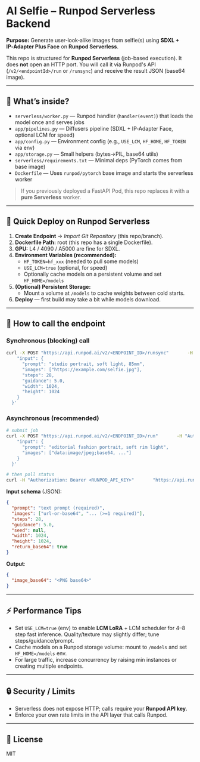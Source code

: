 
# AI Selfie – Runpod Serverless Backend

**Purpose:** Generate user‑look‑alike images from selfie(s) using **SDXL + IP‑Adapter Plus Face** on **Runpod Serverless**.

This repo is structured for **Runpod Serverless** (job-based execution). It does **not** open an HTTP port. 
You will call it via Runpod's API (`/v2/<endpointId>/run` or `/runsync`) and receive the result JSON (base64 image).

---

## 🔧 What’s inside?
- `serverless/worker.py` — Runpod handler (`handler(event)`) that loads the model once and serves jobs
- `app/pipelines.py` — Diffusers pipeline (SDXL + IP‑Adapter Face, optional LCM for speed)
- `app/config.py` — Environment config (e.g., `USE_LCM`, `HF_HOME`, `HF_TOKEN` via env)
- `app/storage.py` — Small helpers (bytes→PIL, base64 utils)
- `serverless/requirements.txt` — Minimal deps (PyTorch comes from base image)
- `Dockerfile` — Uses `runpod/pytorch` base image and starts the serverless worker

> If you previously deployed a FastAPI Pod, this repo replaces it with a **pure Serverless** worker.

---

## 🚀 Quick Deploy on Runpod Serverless

1. **Create Endpoint** → *Import Git Repository* (this repo/branch).  
2. **Dockerfile Path:** root (this repo has a single Dockerfile).  
3. **GPU:** L4 / 4090 / A5000 are fine for SDXL.  
4. **Environment Variables (recommended):**
   - `HF_TOKEN=hf_xxx` (needed to pull some models)
   - `USE_LCM=true` (optional, for speed)
   - Optionally cache models on a persistent volume and set `HF_HOME=/models`
5. **(Optional) Persistent Storage:**
   - Mount a volume at `/models` to cache weights between cold starts.
6. **Deploy** — first build may take a bit while models download.

---

## 🧪 How to call the endpoint

### Synchronous (blocking) call
```bash
curl -X POST "https://api.runpod.ai/v2/<ENDPOINT_ID>/runsync"       -H "Authorization: Bearer <RUNPOD_API_KEY>"       -H "Content-Type: application/json"       -d '{
    "input": {
      "prompt": "studio portrait, soft light, 85mm",
      "images": ["https://example.com/selfie.jpg"],
      "steps": 28,
      "guidance": 5.0,
      "width": 1024,
      "height": 1024
    }
  }'
```

### Asynchronous (recommended)
```bash
# submit job
curl -X POST "https://api.runpod.ai/v2/<ENDPOINT_ID>/run"       -H "Authorization: Bearer <RUNPOD_API_KEY>"       -H "Content-Type: application/json"       -d '{
    "input": {
      "prompt": "editorial fashion portrait, soft rim light",
      "images": ["data:image/jpeg;base64, ..."]
    }
  }'

# then poll status
curl -H "Authorization: Bearer <RUNPOD_API_KEY>"       "https://api.runpod.ai/v2/<ENDPOINT_ID>/status/<REQUEST_ID>"
```

**Input schema** (JSON):
```json
{
  "prompt": "text prompt (required)",
  "images": ["url-or-base64", "... (>=1 required)"],
  "steps": 28,
  "guidance": 5.0,
  "seed": null,
  "width": 1024,
  "height": 1024,
  "return_base64": true
}
```

**Output**:
```json
{
  "image_base64": "<PNG base64>"
}
```

---

## ⚡ Performance Tips
- Set `USE_LCM=true` (env) to enable **LCM LoRA** + LCM scheduler for 4–8 step fast inference. 
  Quality/texture may slightly differ; tune steps/guidance/prompt.
- Cache models on a Runpod storage volume: mount to `/models` and set `HF_HOME=/models` env.
- For large traffic, increase concurrency by raising min instances or creating multiple endpoints.

---

## 🔒 Security / Limits
- Serverless does not expose HTTP; calls require your **Runpod API key**.
- Enforce your own rate limits in the API layer that calls Runpod.

---

## 📝 License
MIT
